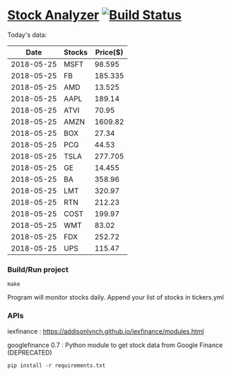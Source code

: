 # [Stock Analyzer](https://ogoyal.github.io/StockAnalyzer/) [![Build Status](https://travis-ci.org/ogoyal/StockAnalyzer.svg?branch=master)](https://travis-ci.org/ogoyal/StockAnalyzer)

Today's data:

| Date| Stocks| Price($) | 
| --- | --- | ---  | 
| 2018-05-25| MSFT| 98.595 | 
| 2018-05-25| FB| 185.335 | 
| 2018-05-25| AMD| 13.525 | 
| 2018-05-25| AAPL| 189.14 | 
| 2018-05-25| ATVI| 70.95 | 
| 2018-05-25| AMZN| 1609.82 | 
| 2018-05-25| BOX| 27.34 | 
| 2018-05-25| PCG| 44.53 | 
| 2018-05-25| TSLA| 277.705 | 
| 2018-05-25| GE| 14.455 | 
| 2018-05-25| BA| 358.96 | 
| 2018-05-25| LMT| 320.97 | 
| 2018-05-25| RTN| 212.23 | 
| 2018-05-25| COST| 199.97 | 
| 2018-05-25| WMT| 83.02 | 
| 2018-05-25| FDX| 252.72 | 
| 2018-05-25| UPS| 115.47 | 

### Build/Run project

```
make
```

Program will monitor stocks daily. Append your list of stocks in tickers.yml

### APIs
iexfinance : https://addisonlynch.github.io/iexfinance/modules.html

googlefinance 0.7 : Python module to get stock data from Google Finance (DEPRECATED)

```
pip install -r requirements.txt
```
